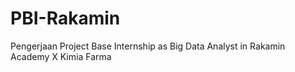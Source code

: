 # PBI-Rakamin
Pengerjaan Project Base Internship as Big Data Analyst in Rakamin Academy X Kimia Farma
